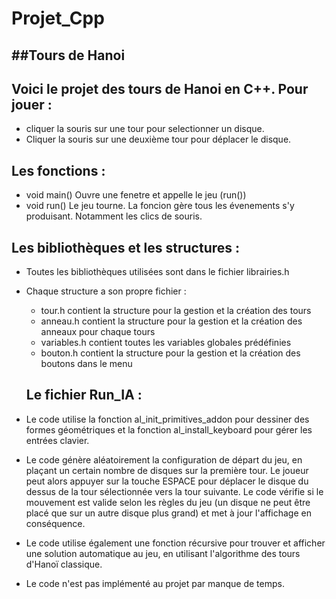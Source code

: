 # Projet_Cpp
##Tours de Hanoi
-

Voici le projet des tours de Hanoi en C++.
Pour jouer : 
-

- cliquer la souris sur une tour pour selectionner un disque.
- Cliquer la souris sur une deuxième tour pour déplacer le disque.

Les fonctions :
-

- void main()
  Ouvre une fenetre et appelle le jeu (run())
- void run()
  Le jeu tourne. La foncion gère tous les évenements s'y produisant. Notamment les clics de souris.
  
Les bibliothèques et les structures :
-

- Toutes les bibliothèques utilisées sont dans le fichier librairies.h
- Chaque structure a son propre fichier :
  - tour.h contient la structure pour la gestion et la création des tours
  - anneau.h contient la structure pour la gestion et la création des anneaux pour chaque tours
  - variables.h contient toutes les variables globales prédéfinies
  - bouton.h contient la structure pour la gestion  et la création des boutons dans le menu
 
  Le fichier Run_IA :
  -
  
- Le code utilise la fonction al_init_primitives_addon pour dessiner des formes géométriques et la fonction al_install_keyboard pour gérer les entrées clavier.
- Le code génère aléatoirement la configuration de départ du jeu, en plaçant un certain nombre de disques sur la première tour. Le joueur peut alors appuyer sur la touche ESPACE pour déplacer le disque du dessus de la tour sélectionnée vers la tour suivante. Le code vérifie si le mouvement est valide selon les règles du jeu (un disque ne peut être placé que sur un autre disque plus grand) et met à jour l'affichage en conséquence.
- Le code utilise également une fonction récursive pour trouver et afficher une solution automatique au jeu, en utilisant l'algorithme des tours d'Hanoï classique.
- Le code n'est pas implémenté au projet par manque de temps.
